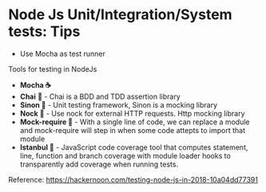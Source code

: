 # Node Js Unit/Integration/System tests: Tips

- Use Mocha as test runner

Tools for testing in NodeJs

- **Mocha ☕**
- **Chai** 🥃 - Chai is a BDD and TDD assertion library
- **Sinon 🧙‍** - Unit testing framework, Sinon is a mocking library
- **Nock 🔮** - Use nock for external HTTP requests. Http mocking library
- **Mock-require 🎩** - With a single line of code, we can replace a module and mock-require will step in when some code attepts to import that module
- **Istanbul 🔭** - JavaScript code coverage tool that computes statement, line, function and branch coverage with module loader hooks to transparently add coverage when running tests.



Reference: https://hackernoon.com/testing-node-js-in-2018-10a04dd77391
